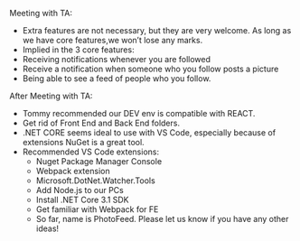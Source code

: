 Meeting with TA:
* Extra features are not necessary, but they are very welcome. As long as we have core features,we won’t lose any marks.
* Implied in the 3 core features:
* Receiving notifications whenever you are followed
* Receive a notification when someone who you follow posts a picture
* Being able to see a feed of people who you follow.

After Meeting with TA:
* Tommy recommended our DEV env is compatible with REACT.
* Get rid of Front End and Back End folders.
* .NET CORE seems ideal to use with VS Code, especially because of extensions NuGet is a great tool.
* Recommended VS Code extensions:
    * Nuget Package Manager Console
    * Webpack extension
    * Microsoft.DotNet.Watcher.Tools
    * Add Node.js to our PCs
    * Install .NET Core 3.1 SDK
    *	Get familiar with Webpack for FE
    *	So far, name is PhotoFeed. Please let us know if you have any other ideas!

